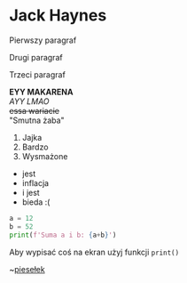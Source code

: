 
# Jack Haynes

Pierwszy paragraf

Drugi paragraf

Trzeci paragraf

**EYY MAKARENA**  
*AYY LMAO*  
<s>essa wariacie</s>  
"Smutna żaba"
1. Jajka
2. Bardzo
3. Wysmażone
- jest
- inflacja
- i jest
- bieda :(  
```python
a = 12
b = 52
print(f'Suma a i b: {a+b}')
```  
Aby wypisać coś na ekran użyj funkcji `print()`  

~[piesełek](https://github.com/greenvar48/RepoWarsztat/blob/master/border-collie-g3b8259472_1920.jpg?raw=true "piesełek")
